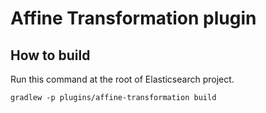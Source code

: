 Affine Transformation plugin
====

## How to build

Run this command at the root of Elasticsearch project.

```
gradlew -p plugins/affine-transformation build
```
